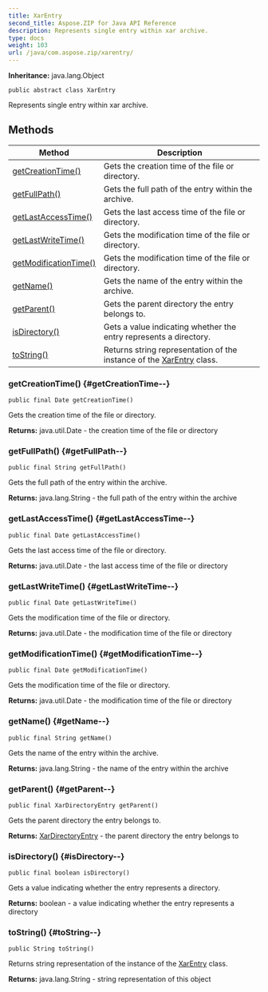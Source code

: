 ```yaml
---
title: XarEntry
second_title: Aspose.ZIP for Java API Reference
description: Represents single entry within xar archive.
type: docs
weight: 103
url: /java/com.aspose.zip/xarentry/
---
```


**Inheritance:**
java.lang.Object
```
public abstract class XarEntry
```

Represents single entry within xar archive.
## Methods

| Method | Description |
| --- | --- |
| [getCreationTime()](#getCreationTime--) | Gets the creation time of the file or directory. |
| [getFullPath()](#getFullPath--) | Gets the full path of the entry within the archive. |
| [getLastAccessTime()](#getLastAccessTime--) | Gets the last access time of the file or directory. |
| [getLastWriteTime()](#getLastWriteTime--) | Gets the modification time of the file or directory. |
| [getModificationTime()](#getModificationTime--) | Gets the modification time of the file or directory. |
| [getName()](#getName--) | Gets the name of the entry within the archive. |
| [getParent()](#getParent--) | Gets the parent directory the entry belongs to. |
| [isDirectory()](#isDirectory--) | Gets a value indicating whether the entry represents a directory. |
| [toString()](#toString--) | Returns string representation of the instance of the [XarEntry](../../com.aspose.zip/xarentry) class. |
### getCreationTime() {#getCreationTime--}
```
public final Date getCreationTime()
```


Gets the creation time of the file or directory.

**Returns:**
java.util.Date - the creation time of the file or directory
### getFullPath() {#getFullPath--}
```
public final String getFullPath()
```


Gets the full path of the entry within the archive.

**Returns:**
java.lang.String - the full path of the entry within the archive
### getLastAccessTime() {#getLastAccessTime--}
```
public final Date getLastAccessTime()
```


Gets the last access time of the file or directory.

**Returns:**
java.util.Date - the last access time of the file or directory
### getLastWriteTime() {#getLastWriteTime--}
```
public final Date getLastWriteTime()
```


Gets the modification time of the file or directory.

**Returns:**
java.util.Date - the modification time of the file or directory
### getModificationTime() {#getModificationTime--}
```
public final Date getModificationTime()
```


Gets the modification time of the file or directory.

**Returns:**
java.util.Date - the modification time of the file or directory
### getName() {#getName--}
```
public final String getName()
```


Gets the name of the entry within the archive.

**Returns:**
java.lang.String - the name of the entry within the archive
### getParent() {#getParent--}
```
public final XarDirectoryEntry getParent()
```


Gets the parent directory the entry belongs to.

**Returns:**
[XarDirectoryEntry](../../com.aspose.zip/xardirectoryentry) - the parent directory the entry belongs to
### isDirectory() {#isDirectory--}
```
public final boolean isDirectory()
```


Gets a value indicating whether the entry represents a directory.

**Returns:**
boolean - a value indicating whether the entry represents a directory
### toString() {#toString--}
```
public String toString()
```


Returns string representation of the instance of the [XarEntry](../../com.aspose.zip/xarentry) class.

**Returns:**
java.lang.String - string representation of this object
